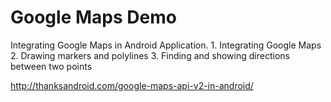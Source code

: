 Google Maps Demo
================

Integrating Google Maps in Android Application.
	1. Integrating Google Maps
	2. Drawing markers and polylines
	3. Finding and showing directions between two points
	

http://thanksandroid.com/google-maps-api-v2-in-android/
